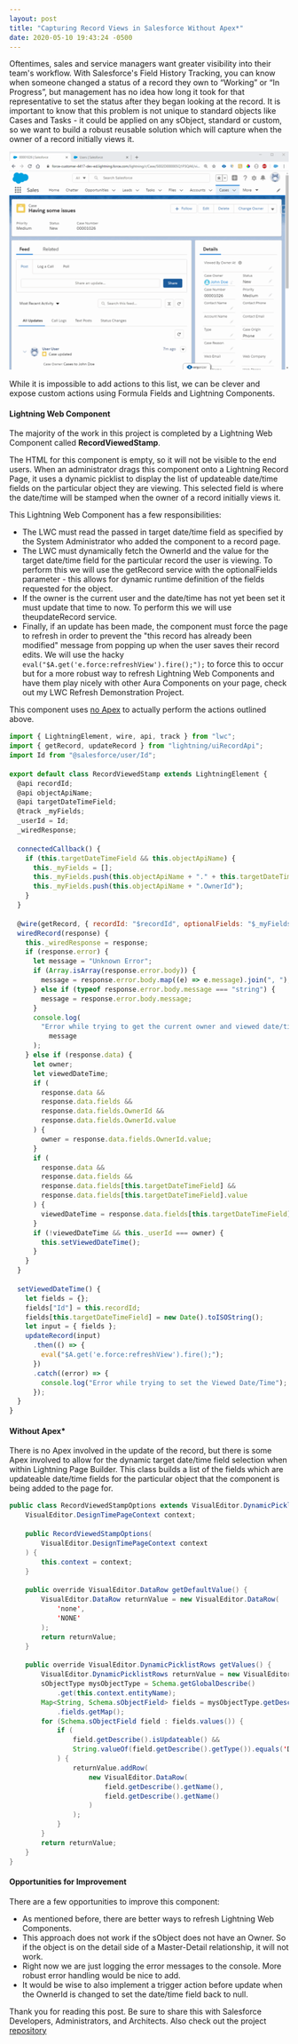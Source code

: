 ```yaml
---
layout: post
title: "Capturing Record Views in Salesforce Without Apex*"
date: 2020-05-10 19:43:24 -0500
---
```


Oftentimes, sales and service managers want greater visibility into their team's workflow. With Salesforce's Field History Tracking, you can know when someone changed a status of a record they own to “Working” or “In Progress”, but management has no idea how long it took for that representative to set the status after they began looking at the record. It is important to know that this problem is not unique to standard objects like Cases and Tasks - it could be applied on any sObject, standard or custom, so we want to build a robust reusable solution which will capture when the owner of a record initially views it.

![](/images/viewRecord/viewedDate.gif)

While it is impossible to add actions to this list, we can be clever and expose custom actions using Formula Fields and Lightning Components.

#### Lightning Web Component

The majority of the work in this project is completed by a Lightning Web Component called **RecordViewedStamp**.

The HTML for this component is empty, so it will not be visible to the end users. When an administrator drags this component onto a Lightning Record Page, it uses a dynamic picklist to display the list of updateable date/time fields on the particular object they are viewing. This selected field is where the date/time will be stamped when the owner of a record initially views it.

This Lightning Web Component has a few responsibilities:

- The LWC must read the passed in target date/time field as specified by the System Administrator who added the component to a record page.
- The LWC must dynamically fetch the OwnerId and the value for the target date/time field for the particular record the user is viewing. To perform this we will use the getRecord service with the optionalFields parameter - this allows for dynamic runtime definition of the fields requested for the object.
- If the owner is the current user and the date/time has not yet been set it must update that time to now. To perform this we will use theupdateRecord service.
- Finally, if an update has been made, the component must force the page to refresh in order to prevent the "this record has already been modified" message from popping up when the user saves their record edits. We will use the hacky `eval("$A.get('e.force:refreshView').fire();");` to force this to occur but for a more robust way to refresh Lightning Web Components and have them play nicely with other Aura Components on your page, check out my LWC Refresh Demonstration Project.

This component uses <ins>no Apex</ins> to actually perform the actions outlined above.

```js
import { LightningElement, wire, api, track } from "lwc";
import { getRecord, updateRecord } from "lightning/uiRecordApi";
import Id from "@salesforce/user/Id";

export default class RecordViewedStamp extends LightningElement {
  @api recordId;
  @api objectApiName;
  @api targetDateTimeField;
  @track _myFields;
  _userId = Id;
  _wiredResponse;

  connectedCallback() {
    if (this.targetDateTimeField && this.objectApiName) {
      this._myFields = [];
      this._myFields.push(this.objectApiName + "." + this.targetDateTimeField);
      this._myFields.push(this.objectApiName + ".OwnerId");
    }
  }

  @wire(getRecord, { recordId: "$recordId", optionalFields: "$_myFields" })
  wiredRecord(response) {
    this._wiredResponse = response;
    if (response.error) {
      let message = "Unknown Error";
      if (Array.isArray(response.error.body)) {
        message = response.error.body.map((e) => e.message).join(", ");
      } else if (typeof response.error.body.message === "string") {
        message = response.error.body.message;
      }
      console.log(
        "Error while trying to get the current owner and viewed date/time : " +
          message
      );
    } else if (response.data) {
      let owner;
      let viewedDateTime;
      if (
        response.data &&
        response.data.fields &&
        response.data.fields.OwnerId &&
        response.data.fields.OwnerId.value
      ) {
        owner = response.data.fields.OwnerId.value;
      }
      if (
        response.data &&
        response.data.fields &&
        response.data.fields[this.targetDateTimeField] &&
        response.data.fields[this.targetDateTimeField].value
      ) {
        viewedDateTime = response.data.fields[this.targetDateTimeField].value;
      }
      if (!viewedDateTime && this._userId === owner) {
        this.setViewedDateTime();
      }
    }
  }

  setViewedDateTime() {
    let fields = {};
    fields["Id"] = this.recordId;
    fields[this.targetDateTimeField] = new Date().toISOString();
    let input = { fields };
    updateRecord(input)
      .then(() => {
        eval("$A.get('e.force:refreshView').fire();");
      })
      .catch((error) => {
        console.log("Error while trying to set the Viewed Date/Time");
      });
  }
}
```

#### Without Apex\*

There is no Apex involved in the update of the record, but there is some Apex involved to allow for the dynamic target date/time field selection when within Lightning Page Builder. This class builds a list of the fields which are updateable date/time fields for the particular object that the component is being added to the page for.

```java
public class RecordViewedStampOptions extends VisualEditor.DynamicPicklist {
    VisualEditor.DesignTimePageContext context;

    public RecordViewedStampOptions(
        VisualEditor.DesignTimePageContext context
    ) {
        this.context = context;
    }

    public override VisualEditor.DataRow getDefaultValue() {
        VisualEditor.DataRow returnValue = new VisualEditor.DataRow(
            'none',
            'NONE'
        );
        return returnValue;
    }

    public override VisualEditor.DynamicPicklistRows getValues() {
        VisualEditor.DynamicPicklistRows returnValue = new VisualEditor.DynamicPicklistRows();
        sObjectType mysObjectType = Schema.getGlobalDescribe()
            .get(this.context.entityName);
        Map<String, Schema.sObjectField> fields = mysObjectType.getDescribe()
            .fields.getMap();
        for (Schema.sObjectField field : fields.values()) {
            if (
                field.getDescribe().isUpdateable() &&
                String.valueOf(field.getDescribe().getType()).equals('DATETIME')
            ) {
                returnValue.addRow(
                    new VisualEditor.DataRow(
                        field.getDescribe().getName(),
                        field.getDescribe().getName()
                    )
                );
            }
        }
        return returnValue;
    }
}
```

#### Opportunities for Improvement

There are a few opportunities to improve this component:

- As mentioned before, there are better ways to refresh Lightning Web Components.
- This approach does not work if the sObject does not have an Owner. So if the object is on the detail side of a Master-Detail relationship, it will not work.
- Right now we are just logging the error messages to the console. More robust error handling would be nice to add.
- It would be wise to also implement a trigger action before update when the OwnerId is changed to set the date/time field back to null.

Thank you for reading this post. Be sure to share this with Salesforce Developers, Administrators, and Architects. Also check out the project [repository](https://github.com/mitchspano/RecordViewedDemo)
